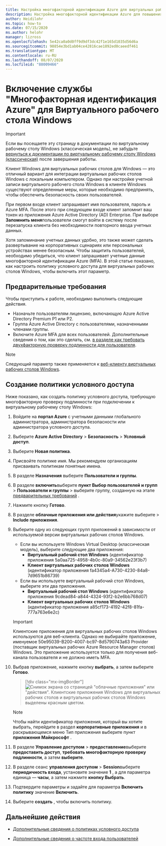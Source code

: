 ```yaml
---
title: Настройка многофакторной идентификации Azure для виртуальных рабочих столов Windows в Azure
description: Настройка многофакторной идентификации Azure для повышения безопасности в виртуальном рабочем столе Windows.
author: Heidilohr
ms.topic: how-to
ms.date: 07/15/2020
ms.author: helohr
manager: lizross
ms.openlocfilehash: 5e42ca0a0d0ff9d9df3dc42f1e165d1035d56d6a
ms.sourcegitcommit: 98854e3bd1ab04ce42816cae1892ed0caeedf461
ms.translationtype: MT
ms.contentlocale: ru-RU
ms.lasthandoff: 08/07/2020
ms.locfileid: "88009466"
---
```

# <a name="enable-azure-multi-factor-authentication-for-windows-virtual-desktop"></a>Включение службы "Многофакторная идентификация Azure" для Виртуального рабочего стола Windows

>[!IMPORTANT]
> Если вы посещаете эту страницу в документации по виртуальному рабочему столу Windows (классическая модель), не забудьте [вернуться к документации по виртуальному рабочему столу Windows (классическая)](./virtual-desktop-fall-2019/tenant-setup-azure-active-directory.md) после завершения работы.

Клиент Windows для виртуальных рабочих столов для Windows — это отличный вариант для интеграции виртуальных рабочих столов Windows с локальным компьютером. Однако при настройке учетной записи виртуального рабочего стола Windows в клиенте Windows существуют определенные меры, которые необходимо предпринять, чтобы обеспечить безопасность своих пользователей.

При первом входе клиент запрашивает имя пользователя, пароль и Azure MFA. После этого при следующем входе клиент запомнит ваш токен из приложения Azure Active Directory (AD) Enterprise. При выборе **Запомнить меня**пользователи смогут войти в систему после перезапуска клиента без необходимости повторного ввода учетных данных.

Хотя запоминание учетных данных удобно, это также может сделать развертывание на корпоративных сценариях или персональных устройствах менее безопасным. Чтобы защитить пользователей, необходимо убедиться, что клиент запрашивает учетные данные многофакторной идентификации Azure (MFA). В этой статье показано, как настроить политику условного доступа для виртуальных рабочих столов Windows, чтобы включить этот параметр.

## <a name="prerequisites"></a>Предварительные требования

Чтобы приступить к работе, необходимо выполнить следующие действия.

- Назначьте пользователям лицензию, включающую Azure Active Directory Premium P1 или P2.
- Группа Azure Active Directory с пользователями, назначенными членами группы.
- Включите Azure MFA для всех пользователей. Дополнительные сведения о том, как это сделать, см. [в разделе как требовать двухфакторную проверку подлинности для пользователя](../active-directory/authentication/howto-mfa-userstates.md#view-the-status-for-a-user).

> [!NOTE]
> Следующий параметр также применяется к [веб-клиенту виртуальных рабочих столов Windows](https://rdweb.wvd.microsoft.com/webclient/index.html).

## <a name="create-a-conditional-access-policy"></a>Создание политики условного доступа

Ниже показано, как создать политику условного доступа, требующую многофакторную проверку подлинности при подключении к виртуальному рабочему столу Windows:

1. Войдите на **портал Azure** с учетными данными глобального администратора, администратора безопасности или администратора условного доступа.
2. Выберите **Azure Active Directory** > **Безопасность** > **Условный доступ**.
3. Выберите **Новая политика**.
4. Присвойте политике имя. Мы рекомендуем организациям присваивать политикам понятные имена.
5. В разделе **Назначения** выберите **Пользователи и группы**.
6. В разделе **включить**выберите **пункт Выбор пользователей и групп**  >  **Пользователи и группы** > выберите группу, созданную на этапе [предварительных требований](#prerequisites) .
7. Нажмите кнопку **Готово**.
8. В разделе **облачные приложения или действия**укажите выберите  >  **Include** **приложения**.
9. Выберите одну из следующих групп приложений в зависимости от используемой версии виртуальных рабочих столов Windows.
   - Если вы используете Windows Virtual Desktop (классическая модель), выберите следующие два приложения:
       - **Виртуальный рабочий стол Windows** (идентификатор приложения 5a0aa725-4958-4b0c-80a9-34562e23f3b7)
       - **Клиент виртуальных рабочих столов Windows** (идентификатор приложения fa4345a4-A730-4230-84a8-7d9651b86739)
   - Если вы используете виртуальный рабочий стол Windows, выберите эти два приложения.
       -  **Виртуальный рабочий стол Windows** (идентификатор приложения 9cdead84-a844-4324-93f2-b2e6bb768d07)
       -  **Клиент виртуальных рабочих столов Windows** (идентификатор приложения a85cf173-4192-42f8-81fa-777a763e6e2c)

   >[!IMPORTANT]
   > Клиентские приложения для виртуальных рабочих столов Windows используются для веб-клиента. Однако не выбирайте приложение, именуемое 50e95039-B200-4007-bc97-8d5790743a63 Provider (поставщик виртуальных рабочих Azure Resource Manager столов) Windows. Это приложение используется только для получения веб-канала пользователя и не должно иметь MFA.

1. Выбрав приложение, нажмите кнопку **выбрать**, а затем выберите **Готово**.

   > [!div class="mx-imgBorder"]
   > ![Снимок экрана со страницей "облачные приложения" или "действия". Клиентские приложения Windows для виртуальных рабочих столов и виртуальных рабочих столов Windows выделены красным цветом.](media/cloud-apps-enterprise.png)

   >[!NOTE]
   >Чтобы найти идентификатор приложения, который вы хотите выбрать, перейдите в раздел **корпоративные приложения** и в раскрывающемся меню Тип приложения выберите пункт **приложения Майкрософт** .

10. В разделе **Управление доступом**  >  **предоставление**выберите **предоставить доступ**, **требовать многофакторную проверку подлинности**, а затем **выберите**.
11. В разделе сеанс **управления доступом**  >  **Session**выберите **периодичность входа**, установите значение **1** , а для параметра единица — **часы**, а затем нажмите **кнопку Выбрать**.
12. Подтвердите параметры и задайте для параметра **Включить политику** значение **Включить**.
13. Выберите **создать** , чтобы включить политику.

## <a name="next-steps"></a>Дальнейшие действия

- [Дополнительные сведения о политиках условного доступа](../active-directory/conditional-access/concept-conditional-access-policies.md)

- [Дополнительные сведения о частоте входа пользователей](../active-directory/conditional-access/howto-conditional-access-session-lifetime.md#user-sign-in-frequency)
